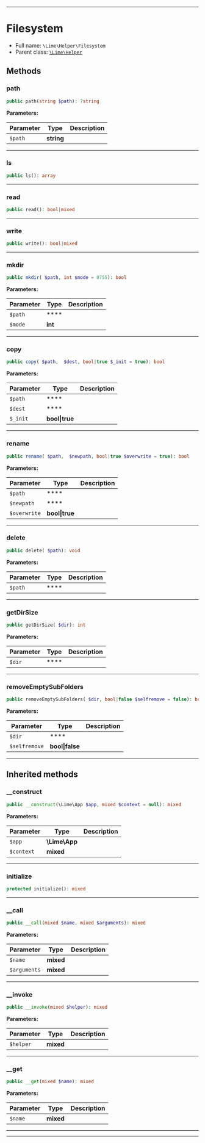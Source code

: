 ***

# Filesystem





* Full name: `\Lime\Helper\Filesystem`
* Parent class: [`\Lime\Helper`](../Helper.md)




## Methods


### path



```php
public path(string $path): ?string
```








**Parameters:**

| Parameter | Type | Description |
|-----------|------|-------------|
| `$path` | **string** |  |




***

### ls



```php
public ls(): array
```











***

### read



```php
public read(): bool|mixed
```











***

### write



```php
public write(): bool|mixed
```











***

### mkdir



```php
public mkdir( $path, int $mode = 0755): bool
```








**Parameters:**

| Parameter | Type | Description |
|-----------|------|-------------|
| `$path` | **** |  |
| `$mode` | **int** |  |




***

### copy



```php
public copy( $path,  $dest, bool|true $_init = true): bool
```








**Parameters:**

| Parameter | Type | Description |
|-----------|------|-------------|
| `$path` | **** |  |
| `$dest` | **** |  |
| `$_init` | **bool&#124;true** |  |




***

### rename



```php
public rename( $path,  $newpath, bool|true $overwrite = true): bool
```








**Parameters:**

| Parameter | Type | Description |
|-----------|------|-------------|
| `$path` | **** |  |
| `$newpath` | **** |  |
| `$overwrite` | **bool&#124;true** |  |




***

### delete



```php
public delete( $path): void
```








**Parameters:**

| Parameter | Type | Description |
|-----------|------|-------------|
| `$path` | **** |  |




***

### getDirSize



```php
public getDirSize( $dir): int
```








**Parameters:**

| Parameter | Type | Description |
|-----------|------|-------------|
| `$dir` | **** |  |




***

### removeEmptySubFolders



```php
public removeEmptySubFolders( $dir, bool|false $selfremove = false): bool
```








**Parameters:**

| Parameter | Type | Description |
|-----------|------|-------------|
| `$dir` | **** |  |
| `$selfremove` | **bool&#124;false** |  |




***


## Inherited methods


### __construct



```php
public __construct(\Lime\App $app, mixed $context = null): mixed
```








**Parameters:**

| Parameter | Type | Description |
|-----------|------|-------------|
| `$app` | **\Lime\App** |  |
| `$context` | **mixed** |  |




***

### initialize



```php
protected initialize(): mixed
```











***

### __call



```php
public __call(mixed $name, mixed $arguments): mixed
```








**Parameters:**

| Parameter | Type | Description |
|-----------|------|-------------|
| `$name` | **mixed** |  |
| `$arguments` | **mixed** |  |




***

### __invoke



```php
public __invoke(mixed $helper): mixed
```








**Parameters:**

| Parameter | Type | Description |
|-----------|------|-------------|
| `$helper` | **mixed** |  |




***

### __get



```php
public __get(mixed $name): mixed
```








**Parameters:**

| Parameter | Type | Description |
|-----------|------|-------------|
| `$name` | **mixed** |  |




***


***


